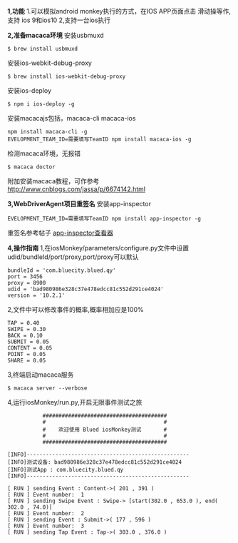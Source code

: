 **1,功能**
1.可以模拟android monkey执行的方式，在IOS APP页面点击 滑动操等作,支持 ios 9和ios10
2,支持一台ios执行

**2,准备macaca环境**
安装usbmuxd
```
$ brew install usbmuxd
```
安装ios-webkit-debug-proxy
```
$ brew install ios-webkit-debug-proxy
```
安装ios-deploy
```
$ npm i ios-deploy -g
```
安装macacajs包括，macaca-cli macaca-ios
```
npm install macaca-cli -g
EVELOPMENT_TEAM_ID=需要填写TeamID npm install macaca-ios -g
```
检测macaca环境，无报错
```
$ macaca doctor
```
附加安装macaca教程，可作参考
http://www.cnblogs.com/jassa/p/6674142.html

**3,WebDriverAgent项目重签名**
安装app-inspector
```
EVELOPMENT_TEAM_ID=需要填写TeamID npm install app-inspector -g
```
重签名参考帖子
[app-inspector查看器](https://testerhome.com/topics/7202)

**4,操作指南**
1,在iosMonkey/parameters/configure.py文件中设置udid/bundleId/port/proxy,port/proxy可以默认
```
bundleId = 'com.bluecity.blued.qy'
port = 3456
proxy = 8900
udid = 'bad980986e328c37e478edcc81c552d291ce4024'
version = '10.2.1'
```

2,文件中可以修改事件的概率,概率相加应是100%
```
TAP = 0.40
SWIPE = 0.30
BACK = 0.10
SUBMIT = 0.05
CONTENT = 0.05
POINT = 0.05
SHARE = 0.05
```

3,终端启动macaca服务
```
$ macaca server --verbose
```

4,运行iosMonkey/run.py,开启无限事件测试之旅
```
           #######################################
           #                                     #
           #    欢迎使用 Blued iosMonkey测试       #
           #                                     #
           #######################################

[INFO]---------------------------------------------------
[INFO]测试设备: bad980986e328c37e478edcc81c552d291ce4024 
[INFO]测试App : com.bluecity.blued.qy
[INFO]---------------------------------------------------

[ RUN ] sending Event : Content->( 201 , 391 )
[ RUN ] Event number:  1 
[ RUN ] sending Swipe Event : Swipe-> [start(302.0 , 653.0 ), end( 302.0 , 74.0)]
[ RUN ] Event number:  2 
[ RUN ] sending Event : Submit->( 177 , 596 )
[ RUN ] Event number:  3 
[ RUN ] sending Tap Event : Tap->( 303.0 , 376.0 )
```
